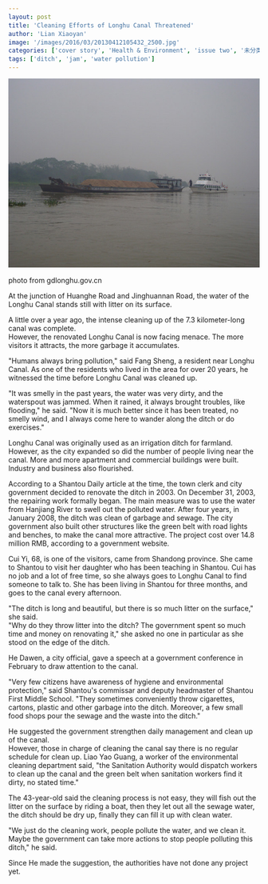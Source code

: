 ```yaml
---
layout: post
title: 'Cleaning Efforts of Longhu Canal Threatened'
author: 'Lian Xiaoyan'
image: '/images/2016/03/20130412105432_2500.jpg'
categories: ['cover story', 'Health & Environment', 'issue two', '未分类']
tags: ['ditch', 'jam', 'water pollution']
---
```


[![longhu canal](/images/2016/03/20130412105432_2500.jpg)](http://www.gdlonghu.gov.cn/Gb/Home/Details.aspx?CateID=002030&ID=15051)

photo from gdlonghu.gov.cn

At the junction of Huanghe Road and Jinghuannan Road, the water of the Longhu Canal stands still with litter on its surface.

A little over a year ago, the intense cleaning up of the 7.3 kilometer-long canal was complete.<br>
However, the renovated Longhu Canal is now facing menace. The more visitors it attracts, the more garbage it accumulates.

"Humans always bring pollution," said Fang Sheng, a resident near Longhu Canal. As one of the residents who lived in the area for over 20 years, he witnessed the time before Longhu Canal was cleaned up.

"It was smelly in the past years, the water was very dirty, and the waterspout was jammed. When it rained, it always brought troubles, like flooding," he said. "Now it is much better since it has been treated, no smelly wind, and I always come here to wander along the ditch or do exercises."

Longhu Canal was originally used as an irrigation ditch for farmland. However, as the city expanded so did the number of people living near the canal. More and more apartment and commercial buildings were built. Industry and business also flourished.

According to a Shantou Daily article at the time, the town clerk and city government decided to renovate the ditch in 2003. On December 31, 2003, the repairing work formally began. The main measure was to use the water from Hanjiang River to swell out the polluted water. After four years, in January 2008, the ditch was clean of garbage and sewage. The city government also built other structures like the green belt with road lights and benches, to make the canal more attractive. The project cost over 14.8 million RMB, according to a government website.

Cui Yi, 68, is one of the visitors, came from Shandong province. She came to Shantou to visit her daughter who has been teaching in Shantou. Cui has no job and a lot of free time, so she always goes to Longhu Canal to find someone to talk to. She has been living in Shantou for three months, and goes to the canal every afternoon.

"The ditch is long and beautiful, but there is so much litter on the surface," she said.<br>
"Why do they throw litter into the ditch? The government spent so much time and money on renovating it," she asked no one in particular as she stood on the edge of the ditch.

He Dawen, a city official, gave a speech at a government conference in February to draw attention to the canal.

"Very few citizens have awareness of hygiene and environmental protection," said Shantou's commissar and deputy headmaster of Shantou First Middle School. "They sometimes conveniently throw cigarettes, cartons, plastic and other garbage into the ditch. Moreover, a few small food shops pour the sewage and the waste into the ditch."

He suggested the government strengthen daily management and clean up of the canal.<br>
However, those in charge of cleaning the canal say there is no regular schedule for clean up. Liao Yao Guang, a worker of the environmental cleaning department said, "the Sanitation Authority would dispatch workers to clean up the canal and the green belt when sanitation workers find it dirty, no stated time."

The 43-year-old said the cleaning process is not easy, they will fish out the litter on the surface by riding a boat, then they let out all the sewage water, the ditch should be dry up, finally they can fill it up with clean water.

"We just do the cleaning work, people pollute the water, and we clean it. Maybe the government can take more actions to stop people polluting this ditch," he said.

Since He made the suggestion, the authorities have not done any project yet.
